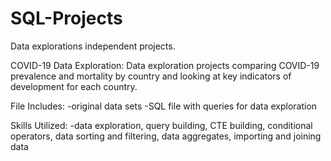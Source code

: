 # SQL-Projects
Data explorations independent projects.

COVID-19 Data Exploration:
Data exploration projects comparing COVID-19 prevalence and mortality by country and looking at key indicators of development for each country.

  File Includes:
  -original data sets
  -SQL file with queries for data exploration
  
  Skills Utilized:
  -data exploration, query building, CTE building, conditional operators, data 
  sorting and filtering, data aggregates, importing and joining data
